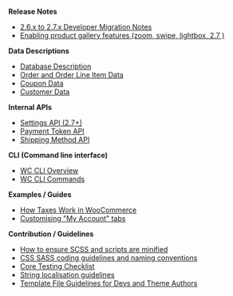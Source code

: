 **Release Notes**
- [2.6.x to 2.7.x Developer Migration Notes](2.6.x-to-2.7.x-Developer-Migration-Notes)
- [Enabling product gallery features (zoom, swipe, lightbox, 2.7 )](Enabling-product-gallery-features-(zoom,-swipe,-lightbox,-2.7-))

**Data Descriptions**
- [Database Description](https://github.com/woocommerce/woocommerce/wiki/Database-Description)
- [Order and Order Line Item Data](2.7---Order-and-Order-Line-Item-Data)
- [Coupon Data](2.7-Coupon-Data)
- [Customer Data](2.7-Customer-Data)

**Internal APIs**
- [Settings API (2.7+)](Settings-API)
- [Payment Token API](Payment-Token-API)
- [Shipping Method API](Shipping-Method-API)

**CLI (Command line interface)**
- [WC CLI Overview](WC-CLI-Overview)
- [WC CLI Commands](WC-CLI-Commands)

**Examples / Guides**
- [How Taxes Work in WooCommerce](How-Taxes-Work-in-WooCommerce)
- [Customising "My Account" tabs](Customising-"My-Account"-tabs)

**Contribution / Guidelines**
- [How to ensure SCSS and scripts are minified](Contributing---How-to-ensure-SCSS-and-scripts-are-minified)
- [CSS SASS coding guidelines and naming conventions](CSS-SASS-coding-guidelines-and-naming-conventions)
- [Core Testing Checklist](https://github.com/woocommerce/woocommerce/wiki/Core-Testing-Checklist)
- [String localisation guidelines](String-localisation-guidelines)
- [Template File Guidelines for Devs and Theme Authors](Template-File-Guidelines-for-Devs-and-Theme-Authors)